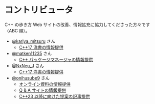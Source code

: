 # コントリビュータ

C++ の歩き方 Web サイトの改善、情報拡充に協力してくださった方々です（ABC 順）。

<!-- ABC 順-->

- [@kariya_mitsuru](https://twitter.com/kariya_mitsuru) さん
    - [C++17 洋書の情報提供](https://github.com/cppmap/cppmap.docs/issues/6)
- [@matken11235](https://twitter.com/matken11235) さん
    - [C++ パッケージマネージャの情報提供](https://github.com/cppmap/cppmap.docs/pull/2)
- [@NxNeu_J](https://twitter.com/NxNeu_J) さん
    - [C++17 洋書の情報提供](https://github.com/cppmap/cppmap.docs/issues/5)
- [@onihusube9](https://twitter.com/onihusube9) さん
    - [オンライン資料の情報提供](https://github.com/cppmap/cppmap.docs/pull/1)
    - [Q & A サイトの情報提供](https://twitter.com/onihusube9/status/1103168500703485952)
    - [C++23 以降に向けた提案の記事提供](https://github.com/cppmap/cppmap.docs/pull/4)
